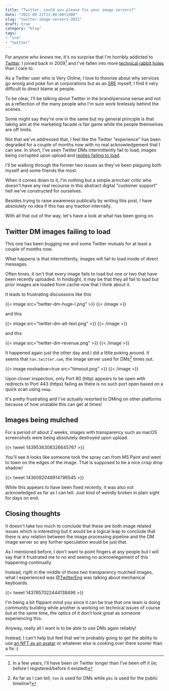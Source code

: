 ```yaml
---
title: "Twitter, could you please fix your image servers?"
date: "2021-09-22T11:00:00+1300"
slug: "twitter-image-servers-2021"
draft: true
category: "blog"
tags:
- "sre"
- "twitter"
---
```


For anyone who knows me, it's no surprise that I'm horribly addicted to [Twitter](https://twitter.com). I joined back in 2009[^1] and I've fallen into more [technical rabbit holes](/blog/automation-right/) than I care to.

As a Twitter user who is Very Online, I love to theorise about why services go wrong and poke fun at corporations but as an [SRE](https://en.wikipedia.org/wiki/Site_reliability_engineering) myself, I find it very difficult to direct blame at people.

To be clear, I'll be talking about Twitter in the brand/persona sense and not as a reflection of the many people who I'm sure work tirelessly behind the scenes.

Some might say they're one in the same but my general principle is that taking aim at the marketing facade is fair game while the people themselves are off limits.

Not that we've addressed that, I feel like the Twitter "experience" has been degraded for a couple of months now with no real acknowledgement that I can see. In short, I've seen Twitter DMs intermittently fail to load, images being corrupted upon upload and [replies failing to load](https://twitter.com/wongmjane/status/1440428582308757507).

I'll be walking through the former two issues as they've been plaguing both myself and some friends the most.

When it comes down to it, I'm nothing but a simple armchair critic who doesn't have any real recourse in this abstract digital "customer support" hell we've constructed for ourselves.

Besides trying to raise awareness publically by writing this post, I have absolutely no idea if this has any traction internally.

With all that out of the way, let's have a look at what has been going on.

## Twitter DM images failing to load

This one has been bugging me and some Twitter mutuals for at least a couple of months now.

What happens is that intermittently, images will fail to load inside of direct messages.

Often times, it isn't that every image fails to load but one or two that have been recently uploaded. In hindsight, it may be that they all fail to load but prior images are loaded from cache now that I think about it.

It leads to frustrating discussions like this

{{< image src="twitter-dm-huge-l.png" >}}
{{< /image >}}

and this

{{< image src="twitter-dm-alt-text.png" >}}
{{< /image >}}

and this

{{< image src="twitter-dm-revenue.png" >}}
{{< /image >}}

It happened again just the other day and I did a little poking around. It seems that `ton.twitter.com`, the image server used for DMs[^2] times out.

{{< image noshadow=true src="timeout.png" >}}
{{< /image >}}

Upon closer inspection, only Port 80 (http) appears to be open with redirects to Port 443 (https) failing as there is no such port open based on a quick scan using `nmap`.

It's pretty frustrating and I've actually resorted to DMing on other platforms because of how unstable this can get at times!

## Images being mulched

For a period of about 2 weeks, images with transparency such as macOS screenshots were being absolutely destroyed upon upload.

{{< tweet 1439536308326645767 >}}

You'll see it looks like someone took the spray can from MS Paint and went to town on the edges of the image. That is supposed to be a nice crisp drop shadow!

{{< tweet 1436092048914796545 >}}

While this appears to have been fixed recently, it was also not acknowledged as far as I can tell. Just kind of weirdly broken in plain sight for days on end.

## Closing thoughts

It doesn't take too much to conclude that these are both image related issues which is interesting but it would be a logical leap to conclude that there is any relation between the image processing pipeline and the DM image server so any further speculation would be just that.

As I mentioned before, I don't want to point fingers at any people but I will say that it frustrated me to no end seeing no acknowlegement of this happening continually.

Instead, right in the middle of those two transparency mulched images, what I experienced was [@TwitterEng](https://twitter.com/TwitterEng) was talking about mechanical keyboards.

{{< tweet 1437857022444138496 >}}

I'm being a bit flippant mind you since it can be true that one team is doing community building while another is working on technical issues of course but at the same time, the optics of it don't look great as someone experiencing this.

Anyway, really all I want is to be able to use DMs again reliably!

Instead, I can't help but feel that we're probably going to get the ability to use [an NFT as an avatar](https://twitter.com/TheSmarmyBum/status/1443259893411049475) or whatever else is cooking over there sooner than a fix :(

[^1]: In a few years, I'll have been on Twitter longer than I've been off it (ie; before I registered/before it existed)
[^2]: As far as I can tell, `ton` is used for DMs while `pbs` is used for the public timeline?
